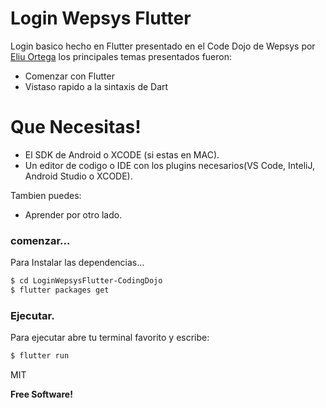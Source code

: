 # Login Wepsys Flutter
Login basico hecho en Flutter presentado en el Code Dojo de Wepsys por [Eliu Ortega] los principales temas presentados fueron:

  - Comenzar con Flutter
  - Vistaso rapido a la sintaxis de Dart

# Que Necesitas!

  - El SDK de Android o XCODE (si estas en MAC).
  - Un editor de codigo o IDE con los plugins necesarios(VS Code, InteliJ, Android Studio o XCODE).
 

Tambien puedes:
  - Aprender por otro lado.

### comenzar...

Para Instalar las dependencias...

```sh
$ cd LoginWepsysFlutter-CodingDojo
$ flutter packages get
```

### Ejecutar.

Para ejecutar abre tu terminal favorito y escribe:

```sh
$ flutter run
```

MIT

**Free Software!**

   [Eliu Ortega]: <https://github.com/MelloMarziano>


